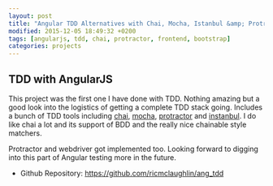 ```yaml
---
layout: post
title: "Angular TDD Alternatives with Chai, Mocha, Istanbul &amp; Protractor  "
modified: 2015-12-05 18:49:32 +0200
tags: [angularjs, tdd, chai, protractor, frontend, bootstrap]
categories: projects
---
```


<h2 class="lesshead" id="tdd-with-angularjs">TDD with AngularJS</h2>
<p>This project was the first one I have done with TDD. Nothing amazing but a good look into the logistics of getting a complete TDD stack going. Includes a bunch of TDD tools including <a href="http://chaijs.com/">chai</a>, <a href="https://mochajs.org/">mocha</a>, <a href="https://angular.github.io/protractor/#/">protractor</a> and <a href="https://gotwarlost.github.io/istanbul/">instanbul</a>. I do like chai a lot and its support of BDD and the really nice chainable style matchers. 

<p>Protractor and webdriver got implemented too. Looking forward to digging into this part of Angular testing more in the future.</p>

<ul>
  <li>Github Repository: <a href="https://github.com/ricmclaughlin/ang_tdd">https://github.com/ricmclaughlin/ang_tdd</a></li>
</ul>



